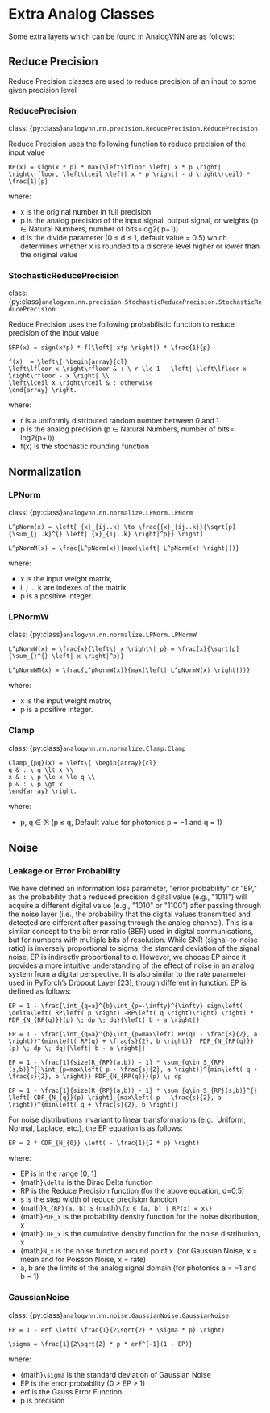 # Extra Analog Classes

Some extra layers which can be found in AnalogVNN are as follows:

## Reduce Precision

Reduce Precision classes are used to reduce precision of an input to some given precision level

### ReducePrecision

class: {py:class}`analogvnn.nn.precision.ReducePrecision.ReducePrecision`

Reduce Precision uses the following function to reduce precision of the input value

```{math}
RP(x) = sign(x * p) * max(\left\lfloor \left| x * p \right| \right\rfloor, \left\lceil \left| x * p \right| - d \right\rceil) * \frac{1}{p}
```

where:

- x is the original number in full precision
- p is the analog precision of the input signal, output signal, or weights (p ∈ Natural Numbers, number of bits=log2(
  p+1))
- d is the divide parameter (0 ≤ d ≤ 1, default value = 0.5) which determines whether x is rounded to a discrete level
  higher or lower than the original value

### StochasticReducePrecision

class: {py:class}`analogvnn.nn.precision.StochasticReducePrecision.StochasticReducePrecision`

Reduce Precision uses the following probabilistic function to reduce precision of the input value

```{math}
SRP(x) = sign(x*p) * f(\left| x*p \right|) * \frac{1}{p}

f(x)  = \left\{ \begin{array}{cl}
\left\lfloor x \right\rfloor & : \ r \le 1 - \left| \left\lfloor x \right\rfloor - x \right| \\
\left\lceil x \right\rceil & : otherwise
\end{array} \right.
```

where:

- r is a uniformly distributed random number between 0 and 1
- p is the analog precision (p ∈ Natural Numbers, number of bits= log2(p+1))
- f(x) is the stochastic rounding function

## Normalization

### LPNorm

class: {py:class}`analogvnn.nn.normalize.LPNorm.LPNorm`

```{math}
L^pNorm(x) = \left[ {x}_{ij..k} \to \frac{{x}_{ij..k}}{\sqrt[p]{\sum_{j..k}^{} \left| {x}_{ij..k} \right|^p}} \right]

L^pNormM(x) = \frac{L^pNorm(x)}{max(\left| L^pNorm(x) \right|))}
```

where:

- x is the input weight matrix,
- i, j ... k are indexes of the matrix,
- p is a positive integer.

### LPNormW

class: {py:class}`analogvnn.nn.normalize.LPNorm.LPNormW`

```{math}
L^pNormW(x) = \frac{x}{\left\| x \right\|_p} = \frac{x}{\sqrt[p]{\sum_{}^{} \left| x \right|^p}}

L^pNormWM(x) = \frac{L^pNormW(x)}{max(\left| L^pNormW(x) \right|))}
```

where:

- x is the input weight matrix,
- p is a positive integer.

### Clamp

class: {py:class}`analogvnn.nn.normalize.Clamp.Clamp`

```{math}
Clamp_{pq}(x) = \left\{ \begin{array}{cl}
q & : \ q \lt x \\
x & : \ p \le x \le q \\
p & : \ p \gt x
\end{array} \right.
```

where:
- p, q ∈ ℜ (p ≤ q, Default value for photonics p = −1 and q = 1)

## Noise

### Leakage or Error Probability

We have defined an information loss parameter, "error probability" or "EP," as the probability that a reduced precision
digital value (e.g., "1011") will acquire a different digital value (e.g., "1010" or "1100") after passing through the
noise layer (i.e., the probability that the digital values transmitted and detected are different after passing through
the analog channel). This is a similar concept to the bit error ratio (BER) used in digital communications, but for
numbers
with multiple bits of resolution. While SNR (signal-to-noise ratio) is inversely proportional to sigma, the standard
deviation of the signal noise, EP is indirectly proportional to σ. However, we choose EP since it provides a more
intuitive
understanding of the effect of noise in an analog system from a digital perspective. It is also similar to the rate
parameter used in PyTorch’s Dropout Layer \[23\], though different in function. EP is defined as follows:

```{math}
EP = 1 - \frac{\int_{q=a}^{b}\int_{p=-\infty}^{\infty} sign\left( \delta\left( RP\left( p \right) -RP\left( q \right)\right) \right) * PDF_{N_{RP(q)}}(p) \; dp \; dq}{\left| b - a \right|}
```

```{math}
EP = 1 - \frac{\int_{q=a}^{b}\int_{p=max\left( RP(q) - \frac{s}{2}, a \right)}^{min\left( RP(q) + \frac{s}{2}, b \right)}  PDF_{N_{RP(q)}}(p) \; dp \; dq}{\left| b - a \right|}
```

```{math}
EP = 1 - \frac{1}{size(R_{RP}(a,b)) - 1} * \sum_{q\in S_{RP}(s,b)}^{}\int_{p=max\left( p - \frac{s}{2}, a \right)}^{min\left( q + \frac{s}{2}, b \right)} PDF_{N_{RP(q)}}(p) \; dp
```

```{math}
EP = 1 - \frac{1}{size(R_{RP}(a,b)) - 1} * \sum_{q\in S_{RP}(s,b)}^{} \left[ CDF_{N_{q}}(p) \right]_{max\left( p - \frac{s}{2}, a \right)}^{min\left( q + \frac{s}{2}, b \right)}
```

For noise distributions invariant to linear transformations (e.g., Uniform, Normal, Laplace, etc.), the EP equation is
as follows:

```{math}
EP = 2 * CDF_{N_{0}} \left( - \frac{1}{2 * p} \right)
```

where:
- EP is in the range \[0, 1\]
- {math}`\delta` is the Dirac Delta function
- RP is the Reduce Precision function (for the above equation, d=0.5)
- s is the step width of reduce precision function
- {math}`R_{RP}(a, b)` is {math}`\{x ∈ [a, b] | RP(x) = x\}`
- {math}`PDF_x` is the probability density function for the noise distribution, x
- {math}`CDF_x` is the cumulative density function for the noise distribution, x
- {math}`N_x` is the noise function around point x. (for Gaussian Noise, x = mean and for Poisson Noise, x = rate)
- a, b are the limits of the analog signal domain (for photonics a = −1 and b = 1)

### GaussianNoise

class: {py:class}`analogvnn.nn.noise.GaussianNoise.GaussianNoise`

```{math}
EP = 1 - erf \left( \frac{1}{2\sqrt{2} * \sigma * p} \right)

\sigma = \frac{1}{2\sqrt{2} * p * erf^{-1}(1 - EP)}
```

where:

- {math}`\sigma` is the standard deviation of Gaussian Noise
- EP is the error probability (0 > EP > 1)
- erf is the Gauss Error Function
- p is precision
